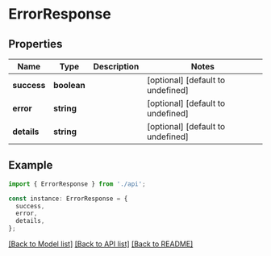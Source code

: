 # ErrorResponse

## Properties

| Name        | Type        | Description | Notes                             |
| ----------- | ----------- | ----------- | --------------------------------- |
| **success** | **boolean** |             | [optional] [default to undefined] |
| **error**   | **string**  |             | [optional] [default to undefined] |
| **details** | **string**  |             | [optional] [default to undefined] |

## Example

```typescript
import { ErrorResponse } from './api';

const instance: ErrorResponse = {
  success,
  error,
  details,
};
```

[[Back to Model list]](../README.md#documentation-for-models) [[Back to API list]](../README.md#documentation-for-api-endpoints) [[Back to README]](../README.md)
